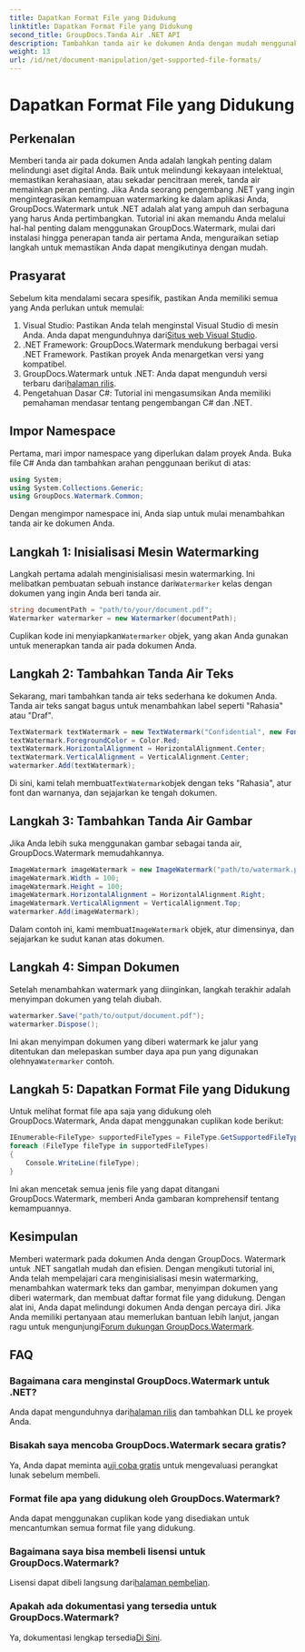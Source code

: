 ```yaml
---
title: Dapatkan Format File yang Didukung
linktitle: Dapatkan Format File yang Didukung
second_title: GroupDocs.Tanda Air .NET API
description: Tambahkan tanda air ke dokumen Anda dengan mudah menggunakan GroupDocs.Watermark untuk .NET. Ikuti panduan komprehensif langkah demi langkah kami untuk melindungi aset digital Anda.
weight: 13
url: /id/net/document-manipulation/get-supported-file-formats/
---
```


# Dapatkan Format File yang Didukung

## Perkenalan
Memberi tanda air pada dokumen Anda adalah langkah penting dalam melindungi aset digital Anda. Baik untuk melindungi kekayaan intelektual, memastikan kerahasiaan, atau sekadar pencitraan merek, tanda air memainkan peran penting. Jika Anda seorang pengembang .NET yang ingin mengintegrasikan kemampuan watermarking ke dalam aplikasi Anda, GroupDocs.Watermark untuk .NET adalah alat yang ampuh dan serbaguna yang harus Anda pertimbangkan. Tutorial ini akan memandu Anda melalui hal-hal penting dalam menggunakan GroupDocs.Watermark, mulai dari instalasi hingga penerapan tanda air pertama Anda, menguraikan setiap langkah untuk memastikan Anda dapat mengikutinya dengan mudah.
## Prasyarat
Sebelum kita mendalami secara spesifik, pastikan Anda memiliki semua yang Anda perlukan untuk memulai:
1.  Visual Studio: Pastikan Anda telah menginstal Visual Studio di mesin Anda. Anda dapat mengunduhnya dari[Situs web Visual Studio](https://visualstudio.microsoft.com/).
2. .NET Framework: GroupDocs.Watermark mendukung berbagai versi .NET Framework. Pastikan proyek Anda menargetkan versi yang kompatibel.
3. GroupDocs.Watermark untuk .NET: Anda dapat mengunduh versi terbaru dari[halaman rilis](https://releases.groupdocs.com/Watermark/net/).
4. Pengetahuan Dasar C#: Tutorial ini mengasumsikan Anda memiliki pemahaman mendasar tentang pengembangan C# dan .NET.
## Impor Namespace
Pertama, mari impor namespace yang diperlukan dalam proyek Anda. Buka file C# Anda dan tambahkan arahan penggunaan berikut di atas:
```csharp
using System;
using System.Collections.Generic;
using GroupDocs.Watermark.Common;
```
Dengan mengimpor namespace ini, Anda siap untuk mulai menambahkan tanda air ke dokumen Anda.

## Langkah 1: Inisialisasi Mesin Watermarking
 Langkah pertama adalah menginisialisasi mesin watermarking. Ini melibatkan pembuatan sebuah instance dari`Watermarker` kelas dengan dokumen yang ingin Anda beri tanda air.
```csharp
string documentPath = "path/to/your/document.pdf";
Watermarker watermarker = new Watermarker(documentPath);
```
 Cuplikan kode ini menyiapkan`Watermarker` objek, yang akan Anda gunakan untuk menerapkan tanda air pada dokumen Anda.
## Langkah 2: Tambahkan Tanda Air Teks
Sekarang, mari tambahkan tanda air teks sederhana ke dokumen Anda. Tanda air teks sangat bagus untuk menambahkan label seperti "Rahasia" atau "Draf".
```csharp
TextWatermark textWatermark = new TextWatermark("Confidential", new Font("Arial", 36));
textWatermark.ForegroundColor = Color.Red;
textWatermark.HorizontalAlignment = HorizontalAlignment.Center;
textWatermark.VerticalAlignment = VerticalAlignment.Center;
watermarker.Add(textWatermark);
```
 Di sini, kami telah membuat`TextWatermark`objek dengan teks "Rahasia", atur font dan warnanya, dan sejajarkan ke tengah dokumen.
## Langkah 3: Tambahkan Tanda Air Gambar
Jika Anda lebih suka menggunakan gambar sebagai tanda air, GroupDocs.Watermark memudahkannya.
```csharp
ImageWatermark imageWatermark = new ImageWatermark("path/to/watermark.png");
imageWatermark.Width = 100;
imageWatermark.Height = 100;
imageWatermark.HorizontalAlignment = HorizontalAlignment.Right;
imageWatermark.VerticalAlignment = VerticalAlignment.Top;
watermarker.Add(imageWatermark);
```
 Dalam contoh ini, kami membuat`ImageWatermark` objek, atur dimensinya, dan sejajarkan ke sudut kanan atas dokumen.
## Langkah 4: Simpan Dokumen
Setelah menambahkan watermark yang diinginkan, langkah terakhir adalah menyimpan dokumen yang telah diubah.
```csharp
watermarker.Save("path/to/output/document.pdf");
watermarker.Dispose();
```
 Ini akan menyimpan dokumen yang diberi watermark ke jalur yang ditentukan dan melepaskan sumber daya apa pun yang digunakan olehnya`Watermarker` contoh.
## Langkah 5: Dapatkan Format File yang Didukung
Untuk melihat format file apa saja yang didukung oleh GroupDocs.Watermark, Anda dapat menggunakan cuplikan kode berikut:
```csharp
IEnumerable<FileType> supportedFileTypes = FileType.GetSupportedFileTypes();
foreach (FileType fileType in supportedFileTypes)
{
    Console.WriteLine(fileType);
}
```
Ini akan mencetak semua jenis file yang dapat ditangani GroupDocs.Watermark, memberi Anda gambaran komprehensif tentang kemampuannya.
## Kesimpulan
Memberi watermark pada dokumen Anda dengan GroupDocs. Watermark untuk .NET sangatlah mudah dan efisien. Dengan mengikuti tutorial ini, Anda telah mempelajari cara menginisialisasi mesin watermarking, menambahkan watermark teks dan gambar, menyimpan dokumen yang diberi watermark, dan membuat daftar format file yang didukung. Dengan alat ini, Anda dapat melindungi dokumen Anda dengan percaya diri.
 Jika Anda memiliki pertanyaan atau memerlukan bantuan lebih lanjut, jangan ragu untuk mengunjungi[Forum dukungan GroupDocs.Watermark](https://forum.groupdocs.com/c/watermark/19).
## FAQ
### Bagaimana cara menginstal GroupDocs.Watermark untuk .NET?
 Anda dapat mengunduhnya dari[halaman rilis](https://releases.groupdocs.com/Watermark/net/) dan tambahkan DLL ke proyek Anda.
### Bisakah saya mencoba GroupDocs.Watermark secara gratis?
 Ya, Anda dapat meminta a[uji coba gratis](https://releases.groupdocs.com/) untuk mengevaluasi perangkat lunak sebelum membeli.
### Format file apa yang didukung oleh GroupDocs.Watermark?
Anda dapat menggunakan cuplikan kode yang disediakan untuk mencantumkan semua format file yang didukung.
### Bagaimana saya bisa membeli lisensi untuk GroupDocs.Watermark?
 Lisensi dapat dibeli langsung dari[halaman pembelian](https://purchase.groupdocs.com/buy).
### Apakah ada dokumentasi yang tersedia untuk GroupDocs.Watermark?
 Ya, dokumentasi lengkap tersedia[Di Sini](https://tutorials.groupdocs.com/Watermark/net/).